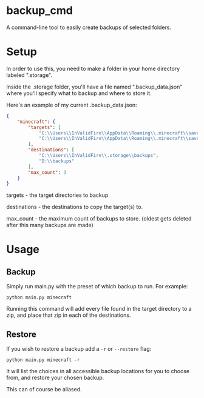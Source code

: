 # backup_cmd
A command-line tool to easily create backups of selected folders.

# Setup

In order to use this, you need to make a folder in your home directory labeled ".storage".

Inside the .storage folder, you'll have a file named ".backup_data.json" where you'll specify what to backup and where to store it.

Here's an example of my current .backup_data.json:
```json
{
    "minecraft": {
        "targets": [
            "C:\\Users\\InValidFire\\AppData\\Roaming\\.minecraft\\saves\\main_world",
            "C:\\Users\\InValidFire\\AppData\\Roaming\\.minecraft\\saves\\building_world"
        ],
        "destinations": [
            "C:\\Users\\InValidFire\\.storage\\backups",
            "D:\\backups"
        ],
        "max_count": 3
    }
}
```

targets - the target directories to backup

destinations - the destinations to copy the target(s) to.

max_count - the maximum count of backups to store. (oldest gets deleted after this many backups are made)

# Usage

## Backup

Simply run main.py with the preset of which backup to run. For example:

`python main.py minecraft`

Running this command will add every file found in the target directory to a zip, and place that zip in each of the destinations.

## Restore

If you wish to restore a backup add a `-r` or `--restore` flag:

`python main.py minecraft -r`

It will list the choices in all accessible backup locations for you to choose from, and restore your chosen backup.

This can of course be aliased.